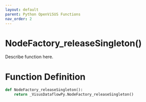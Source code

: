 ```yaml
---
layout: default
parent: Python OpenViSUS Functions
nav_order: 2
---
```


# NodeFactory_releaseSingleton()

Describe function here.

# Function Definition

```python
def NodeFactory_releaseSingleton():
    return _VisusDataflowPy.NodeFactory_releaseSingleton()

```